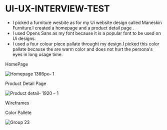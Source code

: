 # UI-UX-INTERVIEW-TEST
* I picked a furniture wesbite as for my Ui website  design called Maneskin Furniture.I created a homepage and a product detail page .
* I used Opens Sans as my font because it is a popular font to be used on Ui designs.
* I  used a four colour piece pallate throught my design.I picked this color pallate because the are warm color and does not hurt the persona's eyes in long usage time.

HomePage 

![Homepage 1366px– 1](https://user-images.githubusercontent.com/47626182/123562268-4c5b3e80-d7b6-11eb-9b5e-1b62b3568e4d.jpg)

Product Detail Page

![Product detail- 1920 – 1](https://user-images.githubusercontent.com/47626182/123562289-79a7ec80-d7b6-11eb-8576-0100d2dc8f54.jpg)

Wireframes




Color Pallete

![Group 23](https://user-images.githubusercontent.com/47626182/123562300-97755180-d7b6-11eb-8049-390506d07f3f.jpg)
